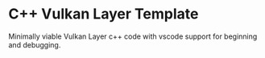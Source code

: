 # C++ Vulkan Layer Template

Minimally viable Vulkan Layer c++ code with vscode support for beginning and debugging.

